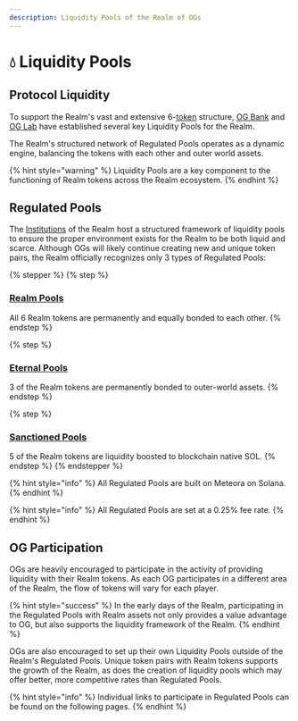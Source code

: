 ```yaml
---
description: Liquidity Pools of the Realm of OGs
---
```


# 💧 Liquidity Pools

## Protocol Liquidity

To support the Realm's vast and extensive 6-[token](../tokens/) structure, [OG Bank](../../institutions/og-bank.md) and [OG Lab](../../institutions/og-lab.md) have established several key Liquidity Pools for the Realm.

The Realm's structured network of Regulated Pools operates as a dynamic engine, balancing the tokens with each other and outer world assets.

{% hint style="warning" %}
Liquidity Pools are a key component to the functioning of Realm tokens across the Realm ecosystem.
{% endhint %}

## Regulated Pools

The [Institutions](broken-reference) of the Realm host a structured framework of liquidity pools to ensure the proper environment exists for the Realm to be both liquid and scarce. Although OGs will likely continue creating new and unique token pairs, the Realm officially recognizes only 3 types of Regulated Pools:

{% stepper %}
{% step %}
### [Realm Pools](realm-pools.md)

All 6 Realm tokens are permanently and equally bonded to each other.
{% endstep %}

{% step %}
### [Eternal Pools](eternal-pools.md)

3 of the Realm tokens are permanently bonded to outer-world assets.
{% endstep %}

{% step %}
### [Sanctioned Pools](sanctioned-pools.md)

5 of the Realm tokens are liquidity boosted to blockchain native SOL.&#x20;
{% endstep %}
{% endstepper %}

{% hint style="info" %}
All Regulated Pools are built on Meteora on Solana.
{% endhint %}

{% hint style="info" %}
&#x20;All Regulated Pools are set at a 0.25% fee rate.
{% endhint %}

## OG Participation

OGs are heavily encouraged to participate in the activity of providing liquidity with their Realm tokens. As each OG participates in a different area of the Realm, the flow of tokens will vary for each player.

{% hint style="success" %}
In the early days of the Realm, participating in the Regulated Pools with Realm assets not only provides a value advantage to OG, but also supports the liquidity framework of the Realm.
{% endhint %}

OGs are also encouraged to set up their own Liquidity Pools outside of the Realm's Regulated Pools. Unique token pairs with Realm tokens supports the growth of the Realm, as does the creation of liquidity pools which may offer better, more competitive rates than Regulated Pools.

{% hint style="info" %}
Individual links to participate in Regulated Pools can be found on the following pages.
{% endhint %}
